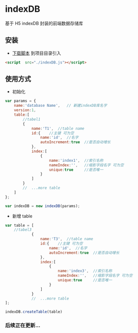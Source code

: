 # indexDB
基于 H5 indexDB 封装的前端数据存储库

## 安装
*   [下载脚本](https://github.com/duanwenjian/indexDB/tree/master/dist/indexDB.js) 到项目目录引入<br/>

```html
<script  src="./indexDB.js"></script>
```

## 使用方式
* 初始化 <br/>
```js
var params = {
    name:'database Name',   // 新建indexDB库名字
    version:1,
    table:[
        //tabel1
        {
            name:'T1',  //table name
            id:{    //主键 可为空
                name:'id',  //名字
                autoIncrement:true  //是否自动增长
            },
            index:[
                {
                    name:'index1',  //索引名称
                    nameIndex:'',   //缩影字段名字 可为空
                    unique:true     //是否唯一
                }
            ]
        }
        //  ...more table
    ]
};

var indexDB = new indexDB(params);
```
*    新增 table
```js
var table = [
    //tabel3
            {
                name:'T3',  //table name
                id:{    //主键 可为空
                    name:'id',  //名字
                    autoIncrement:true  //是否自动增长
                },
                index:[
                    {
                        name:'index3',  //索引名称
                        nameIndex:'',   //缩影字段名字 可为空
                        unique:true     //是否唯一
                    }
                ]
            }
            //  ...more table
];

indexDB.createTable(table)
```

### 后续正在更新...